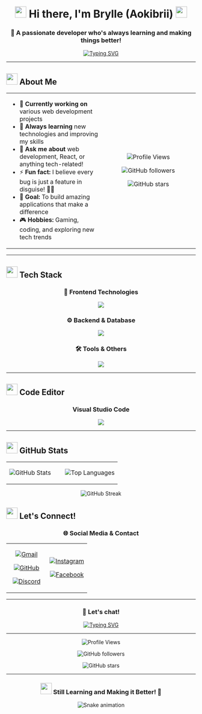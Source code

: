<div align="center">

# <img src="https://raw.githubusercontent.com/MartinHeinz/MartinHeinz/master/wave.gif" width="30px"> Hi there, I'm **Brylle** (Aokibrii) <img src="https://raw.githubusercontent.com/MartinHeinz/MartinHeinz/master/wave.gif" width="30px">

### 🚀 A passionate developer who's always learning and making things better!

[![Typing SVG](https://readme-typing-svg.herokuapp.com?font=Fira+Code&size=22&duration=3000&pause=1000&color=00D4FF&center=true&vCenter=true&width=600&lines=Full+Stack+Developer;React+Enthusiast;Always+Learning;Making+it+Better!%F0%9F%8E%89)](https://git.io/typing-svg)

</div>

---

## <img src="https://media.giphy.com/media/WUlplcMpOCEmTGBtBW/giphy.gif" width="30"> About Me

<table>
<tr>
<td width="50%">

- 🔭 **Currently working on** various web development projects
- 🌱 **Always learning** new technologies and improving my skills  
- 💬 **Ask me about** web development, React, or anything tech-related!
- ⚡ **Fun fact:** I believe every bug is just a feature in disguise! 🐛✨
- 🎯 **Goal:** To build amazing applications that make a difference
- 🎮 **Hobbies:** Gaming, coding, and exploring new tech trends

</td>
<td width="50%">

<div align="center">

![Profile Views](https://komarev.com/ghpvc/?username=Aokibrii&color=00D4FF&style=for-the-badge&label=Profile+Views)

![GitHub followers](https://img.shields.io/github/followers/Aokibrii?color=00D4FF&style=for-the-badge&label=Followers)

![GitHub stars](https://img.shields.io/github/stars/Aokibrii?color=00D4FF&style=for-the-badge&label=Stars)

</div>

</td>
</tr>
</table>

---

## <img src="https://media2.giphy.com/media/QssGEmpkyEOhBCb7e1/giphy.gif?cid=ecf05e47a0n3gi1bfqntqmeb8ymcjz5z8m3w1oqtpldsx8yx&rid=giphy.gif" width="30"> Tech Stack

<div align="center">

### 🎨 **Frontend Technologies**
<p align="center">
  <img src="https://skillicons.dev/icons?i=react,html,css,js,vite" />
</p>

### ⚙️ **Backend & Database**
<p align="center">
  <img src="https://skillicons.dev/icons?i=nodejs,php,python,express,mongodb,mysql" />
</p>

### 🛠️ **Tools & Others**
<p align="center">
  <img src="https://skillicons.dev/icons?i=git,discordjs,vscode" />
</p>

</div>

---

## <img src="https://media.giphy.com/media/1GEATImIxEXVR79Dhk/giphy.gif" width="30"> Code Editor

<div align="center">

### Visual Studio Code
<p align="center">
   <img src="https://skillicons.dev/icons?i=vscode" />
</p>

</div>

---

## <img src="https://media.giphy.com/media/iIqmM5tTjmpOB9mpbn/giphy.gif" width="30"> GitHub Stats

<div align="center">

<table>
<tr>
<td width="50%">

![GitHub Stats](https://github-readme-stats.vercel.app/api?username=Aokibrii&show_icons=true&theme=tokyonight&hide_border=true&count_private=true&bg_color=0D1117&title_color=00D4FF&text_color=FFFFFF&icon_color=00D4FF)

</td>
<td width="50%">

![Top Languages](https://github-readme-stats.vercel.app/api/top-langs/?username=Aokibrii&layout=compact&theme=tokyonight&hide_border=true&bg_color=0D1117&title_color=00D4FF&text_color=FFFFFF)

</td>
</tr>
</table>

![GitHub Streak](https://github-readme-streak-stats.herokuapp.com/?user=Aokibrii&theme=tokyonight&hide_border=true&background=0D1117&stroke=00D4FF&ring=00D4FF&fire=00D4FF&currStreakNum=00D4FF&sideNums=00D4FF&currStreakLabel=00D4FF&sideLabels=00D4FF&dates=FFFFFF)

</div>



## <img src="https://media.giphy.com/media/LnQjpWaON8nhr21vNW/giphy.gif" width="30"> Let's Connect!

<div align="center">

### 🌐 **Social Media & Contact**

<table>
<tr>
<td align="center" width="50%">

[![Gmail](https://img.shields.io/badge/Gmail-bryanpalay119@gmail.com-D14836?style=for-the-badge&logo=gmail&logoColor=white)](mailto:bryanpalay119@gmail.com)

[![GitHub](https://img.shields.io/badge/GitHub-Aokibrii-181717?style=for-the-badge&logo=github&logoColor=white)](https://github.com/Aokibrii)

[![Discord](https://img.shields.io/badge/Discord-Server-5865F2?style=for-the-badge&logo=discord&logoColor=white)](https://discord.gg/YjJFt7dUWJ)

</td>
<td align="center" width="50%">

[![Instagram](https://img.shields.io/badge/Instagram-Aokinyccc-E4405F?style=for-the-badge&logo=instagram&logoColor=white)](https://instagram.com/aokinyccc)

[![Facebook](https://img.shields.io/badge/Facebook-Bryan%20Palay-1877F2?style=for-the-badge&logo=facebook&logoColor=white)](https://facebook.com/bryan.palay)



</td>
</tr>
</table>

</div>

---

<div align="center">

### 💬 **Let's chat!**

[![Typing SVG](https://readme-typing-svg.herokuapp.com?font=Fira+Code&size=20&duration=3000&pause=1000&color=00D4FF&center=true&vCenter=true&width=500&lines=Always+open+to+collaboration!;Let's+build+something+amazing!;Feel+free+to+reach+out!%F0%9F%98%8A)](https://git.io/typing-svg)

</div>

---

<div align="center">

![Profile Views](https://komarev.com/ghpvc/?username=Aokibrii&color=00D4FF&style=for-the-badge&label=Profile+Views)

![GitHub followers](https://img.shields.io/github/followers/Aokibrii?color=00D4FF&style=for-the-badge&label=Followers)

![GitHub stars](https://img.shields.io/github/stars/Aokibrii?color=00D4FF&style=for-the-badge&label=Stars)

</div>

---

<div align="center">

### <img src="https://media.giphy.com/media/WUlplcMpOCEmTGBtBW/giphy.gif" width="30"> **Still Learning and Making it Better!** 💪

![Snake animation](https://github.com/Aokibrii/Aokibrii/blob/output/github-contribution-grid-snake.svg)

</div>

